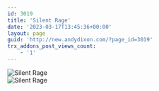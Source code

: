 ```yaml
---
id: 3019
title: 'Silent Rage'
date: '2023-03-17T13:45:36+00:00'
layout: page
guid: 'http://new.andydixon.com/?page_id=3019'
trx_addons_post_views_count:
    - '1'
---
```


![Silent Rage](https://i0.wp.com/assets.g8x2.ldn.idrivee2-23.com/posters/Silent%20Rage%2001.jpg?w=1200&ssl=1 "Silent Rage")  
![Silent Rage](https://i0.wp.com/assets.g8x2.ldn.idrivee2-23.com/posters/Silent%20Rage%2002.jpg?w=1200&ssl=1 "Silent Rage")